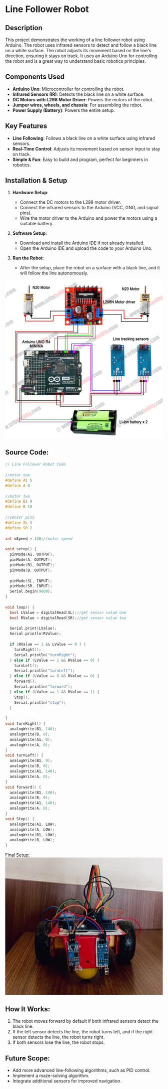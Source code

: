 # Line Follower Robot

## Description
This project demonstrates the working of a line follower robot using Arduino. The robot uses infrared sensors to detect and follow a black line on a white surface. The robot adjusts its movement based on the line's direction, ensuring it stays on track. It uses an Arduino Uno for controlling the robot and is a great way to understand basic robotics principles.

## Components Used
- **Arduino Uno**: Microcontroller for controlling the robot.
- **Infrared Sensors (IR)**: Detects the black line on a white surface.
- **DC Motors with L298 Motor Driver**: Powers the motors of the robot.
- **Jumper wires, wheels, and chassis**: For assembling the robot.
- **Power Supply (Battery)**: Powers the entire setup.

## Key Features
- **Line Following**: Follows a black line on a white surface using infrared sensors.
- **Real-Time Control**: Adjusts its movement based on sensor input to stay on track.
- **Simple & Fun**: Easy to build and program, perfect for beginners in robotics.

## Installation & Setup
1. **Hardware Setup**:
   - Connect the DC motors to the L298 motor driver.
   - Connect the infrared sensors to the Arduino (VCC, GND, and signal pins).
   - Wire the motor driver to the Arduino and power the motors using a suitable battery.

2. **Software Setup**:
   - Download and install the Arduino IDE if not already installed.
   - Open the Arduino IDE and upload the code to your Arduino Uno.

3. **Run the Robot**:
   - After the setup, place the robot on a surface with a black line, and it will follow the line autonomously.

![line_follower_setup](line_follower_setup.png)

## Source Code:
```cpp
// Line Follower Robot Code

//motor one
#define A1 5
#define A 6

//motor two
#define B1 9
#define B 10

//sensor pins
#define SL 3
#define SR 2

int mSpeed = 130;//motor speed

void setup() {
  pinMode(A1, OUTPUT);
  pinMode(A, OUTPUT);
  pinMode(B1, OUTPUT);
  pinMode(B, OUTPUT);

  pinMode(SL, INPUT);
  pinMode(SR, INPUT);
  Serial.begin(9600);
}

void loop() {
  bool LValue = digitalRead(SL);//get sensor value one
  bool RValue = digitalRead(SR);//get sensor value two

  Serial.print(LValue);
  Serial.println(RValue);

  if (RValue == 1 && LValue == 0 ) {
    turnRight();
    Serial.println("turnRight");
  } else if (LValue == 1 && RValue == 0) {
    turnLeft();
    Serial.println("turnLeft");
  } else if (LValue == 0 && RValue == 0) {
    forward();
    Serial.println("forward");
  } else if (LValue == 1 && RValue == 1) {
    Stop();
    Serial.println("stop");
  }

}
void turnRight() {
  analogWrite(B1, 140);
  analogWrite(B, 0);
  analogWrite(A1, 0);
  analogWrite(A, 0);
}
void turnLeft() {
  analogWrite(B1, 0);
  analogWrite(B, 0);
  analogWrite(A1, 140);
  analogWrite(A, 0);
}
void forward() {
  analogWrite(B1, 140);
  analogWrite(B, 0);
  analogWrite(A1, 140);
  analogWrite(A, 0);
}
void Stop() {
  analogWrite(A1, LOW);
  analogWrite(A, LOW);
  analogWrite(B1, LOW);
  analogWrite(B, LOW);
}
```
Final Setup:
![line_follower](line_follower.png)

## How It Works:
1. The robot moves forward by default if both infrared sensors detect the black line.
2. If the left sensor detects the line, the robot turns left, and if the right sensor detects the line, the robot turns right.
3. If both sensors lose the line, the robot stops.

## Future Scope:
- Add more advanced line-following algorithms, such as PID control.
- Implement a maze-solving algorithm.
- Integrate additional sensors for improved navigation.
